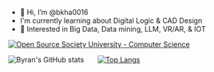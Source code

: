 - 👋 Hi, I’m @bkha0016
- I'm currently learning about Digital Logic & CAD Design
- 👀 Interested in Big Data, Data mining, LLM, VR/AR, & IOT 

[![Open Source Society University - Computer Science](https://img.shields.io/badge/OSSU-computer--science-blue.svg)](https://github.com/ossu/computer-science)

![Byran's GitHub stats](https://github-readme-stats.vercel.app/api?username=bkha0016&show_icons=true&theme=radical&hide_rank=true) &nbsp; &nbsp; &nbsp;
[![Top Langs](https://github-readme-stats.vercel.app/api/top-langs/?username=bkha0016&layout=donut&theme=radical&hide=Racket,html,css)](https://github.com/anuraghazra/github-readme-stats)

<!---
T-Rexhat/T-Rexhat is a ✨ special ✨ repository because its `README.md` (this file) appears on your GitHub profile.
You can click the Preview link to take a look at your changes.
--->
